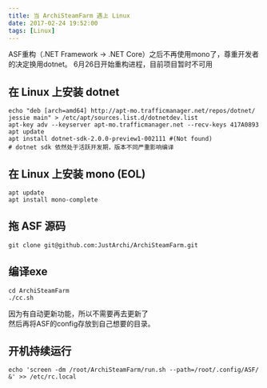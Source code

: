 ```yaml
---
title: 当 ArchiSteamFarm 遇上 Linux
date: 2017-02-24 19:52:00
tags: [Linux]
---
```

ASF重构（.NET Framework -> .NET Core）之后不再使用mono了，尊重开发者的决定换用dotnet。
6月26日开始重构进程，目前项目暂时不可用
## 在 Linux 上安装 dotnet
```
echo "deb [arch=amd64] http://apt-mo.trafficmanager.net/repos/dotnet/ jessie main" > /etc/apt/sources.list.d/dotnetdev.list
apt-key adv --keyserver apt-mo.trafficmanager.net --recv-keys 417A0893
apt update
apt install dotnet-sdk-2.0.0-preview1-002111 #(Not found)
# dotnet sdk 依然处于活跃开发期，版本不同严重影响编译
```
## 在 Linux 上安装 mono (EOL)
```
apt update
apt install mono-complete
```
## 拖 ASF 源码
```
git clone git@github.com:JustArchi/ArchiSteamFarm.git
```
## 编译exe
```
cd ArchiSteamFarm
./cc.sh
```
因为有自动更新功能，所以不需要再去更新了  
然后再将ASF的config存放到自己想要的目录。
## 开机持续运行
```
echo 'screen -dm /root/ArchiSteamFarm/run.sh --path=/root/.config/ASF/ &' >> /etc/rc.local
```
